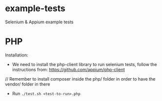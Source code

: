 example-tests
=============

Selenium &amp; Appium example tests

PHP
=============
Installation:

* We need to install the php-client library to run selenium tests, follow the
instructions from:
    https://github.com/appium/php-client

// Remember to install composer inside the php/ folder in order to have the
vendor/ folder in there

* Run ```./test.sh <test-to-run>.php```
